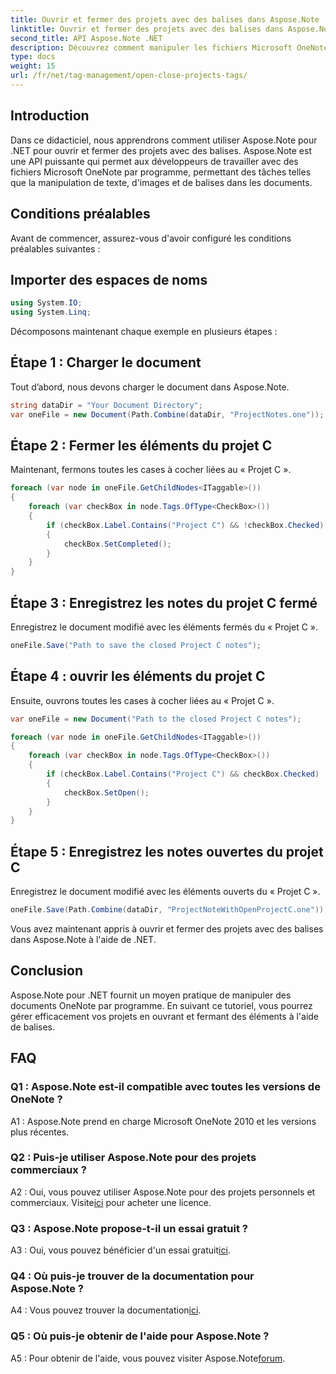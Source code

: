 ```yaml
---
title: Ouvrir et fermer des projets avec des balises dans Aspose.Note
linktitle: Ouvrir et fermer des projets avec des balises dans Aspose.Note
second_title: API Aspose.Note .NET
description: Découvrez comment manipuler les fichiers Microsoft OneNote par programme à l'aide d'Aspose.Note pour .NET. Ouvrez et fermez efficacement des projets avec des balises.
type: docs
weight: 15
url: /fr/net/tag-management/open-close-projects-tags/
---
```

## Introduction

Dans ce didacticiel, nous apprendrons comment utiliser Aspose.Note pour .NET pour ouvrir et fermer des projets avec des balises. Aspose.Note est une API puissante qui permet aux développeurs de travailler avec des fichiers Microsoft OneNote par programme, permettant des tâches telles que la manipulation de texte, d'images et de balises dans les documents.

## Conditions préalables

Avant de commencer, assurez-vous d'avoir configuré les conditions préalables suivantes :

## Importer des espaces de noms

```csharp
using System.IO;
using System.Linq;
```

Décomposons maintenant chaque exemple en plusieurs étapes :

## Étape 1 : Charger le document

Tout d’abord, nous devons charger le document dans Aspose.Note.

```csharp
string dataDir = "Your Document Directory";
var oneFile = new Document(Path.Combine(dataDir, "ProjectNotes.one"));
```

## Étape 2 : Fermer les éléments du projet C

Maintenant, fermons toutes les cases à cocher liées au « Projet C ».

```csharp
foreach (var node in oneFile.GetChildNodes<ITaggable>())
{
    foreach (var checkBox in node.Tags.OfType<CheckBox>())
    {
        if (checkBox.Label.Contains("Project C") && !checkBox.Checked)
        {
            checkBox.SetCompleted();
        }
    }
}
```

## Étape 3 : Enregistrez les notes du projet C fermé

Enregistrez le document modifié avec les éléments fermés du « Projet C ».

```csharp
oneFile.Save("Path to save the closed Project C notes");
```

## Étape 4 : ouvrir les éléments du projet C

Ensuite, ouvrons toutes les cases à cocher liées au « Projet C ».

```csharp
var oneFile = new Document("Path to the closed Project C notes");

foreach (var node in oneFile.GetChildNodes<ITaggable>())
{
    foreach (var checkBox in node.Tags.OfType<CheckBox>())
    {
        if (checkBox.Label.Contains("Project C") && checkBox.Checked)
        {
            checkBox.SetOpen();
        }
    }
}
```

## Étape 5 : Enregistrez les notes ouvertes du projet C

Enregistrez le document modifié avec les éléments ouverts du « Projet C ».

```csharp
oneFile.Save(Path.Combine(dataDir, "ProjectNoteWithOpenProjectC.one"));
```

Vous avez maintenant appris à ouvrir et fermer des projets avec des balises dans Aspose.Note à l'aide de .NET.

## Conclusion

Aspose.Note pour .NET fournit un moyen pratique de manipuler des documents OneNote par programme. En suivant ce tutoriel, vous pourrez gérer efficacement vos projets en ouvrant et fermant des éléments à l'aide de balises.

## FAQ

### Q1 : Aspose.Note est-il compatible avec toutes les versions de OneNote ?

A1 : Aspose.Note prend en charge Microsoft OneNote 2010 et les versions plus récentes.

### Q2 : Puis-je utiliser Aspose.Note pour des projets commerciaux ?

 A2 : Oui, vous pouvez utiliser Aspose.Note pour des projets personnels et commerciaux. Visite[ici](https://purchase.aspose.com/buy) pour acheter une licence.

### Q3 : Aspose.Note propose-t-il un essai gratuit ?

A3 : Oui, vous pouvez bénéficier d'un essai gratuit[ici](https://releases.aspose.com/).

### Q4 : Où puis-je trouver de la documentation pour Aspose.Note ?

 A4 : Vous pouvez trouver la documentation[ici](https://reference.aspose.com/note/net/).

### Q5 : Où puis-je obtenir de l'aide pour Aspose.Note ?

A5 : Pour obtenir de l'aide, vous pouvez visiter Aspose.Note[forum](https://forum.aspose.com/c/note/28).